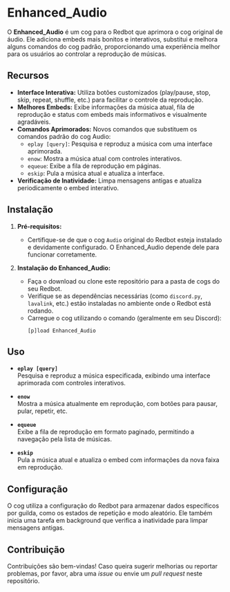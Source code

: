 # Enhanced_Audio

O **Enhanced_Audio** é um cog para o Redbot que aprimora o cog original de áudio. Ele adiciona embeds mais bonitos e interativos, substitui e melhora alguns comandos do cog padrão, proporcionando uma experiência melhor para os usuários ao controlar a reprodução de músicas.

## Recursos

- **Interface Interativa:** Utiliza botões customizados (play/pause, stop, skip, repeat, shuffle, etc.) para facilitar o controle da reprodução.
- **Melhores Embeds:** Exibe informações da música atual, fila de reprodução e status com embeds mais informativos e visualmente agradáveis.
- **Comandos Aprimorados:** Novos comandos que substituem os comandos padrão do cog Audio:
  - `eplay [query]`: Pesquisa e reproduz a música com uma interface aprimorada.
  - `enow`: Mostra a música atual com controles interativos.
  - `equeue`: Exibe a fila de reprodução em páginas.
  - `eskip`: Pula a música atual e atualiza a interface.
- **Verificação de Inatividade:** Limpa mensagens antigas e atualiza periodicamente o embed interativo.

## Instalação

1. **Pré-requisitos:**  
   - Certifique-se de que o cog `Audio` original do Redbot esteja instalado e devidamente configurado. O Enhanced_Audio depende dele para funcionar corretamente.

2. **Instalação do Enhanced_Audio:**  
   - Faça o download ou clone este repositório para a pasta de cogs do seu Redbot.
   - Verifique se as dependências necessárias (como `discord.py`, `lavalink`, etc.) estão instaladas no ambiente onde o Redbot está rodando.
   - Carregue o cog utilizando o comando (geralmente em seu Discord):  
     ```
     [p]load Enhanced_Audio
     ```

## Uso

- **`eplay [query]`**  
  Pesquisa e reproduz a música especificada, exibindo uma interface aprimorada com controles interativos.

- **`enow`**  
  Mostra a música atualmente em reprodução, com botões para pausar, pular, repetir, etc.

- **`equeue`**  
  Exibe a fila de reprodução em formato paginado, permitindo a navegação pela lista de músicas.

- **`eskip`**  
  Pula a música atual e atualiza o embed com informações da nova faixa em reprodução.

## Configuração

O cog utiliza a configuração do Redbot para armazenar dados específicos por guilda, como os estados de repetição e modo aleatório. Ele também inicia uma tarefa em background que verifica a inatividade para limpar mensagens antigas.

## Contribuição

Contribuições são bem-vindas! Caso queira sugerir melhorias ou reportar problemas, por favor, abra uma _issue_ ou envie um _pull request_ neste repositório.

